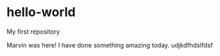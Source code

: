 # hello-world
My first repository

Marvin was here!
I have done something amazing today.
udjkdfhdslfdsf 
